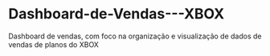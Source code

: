 # Dashboard-de-Vendas---XBOX
Dashboard de vendas, com foco na organização e visualização de dados de vendas de planos do XBOX
